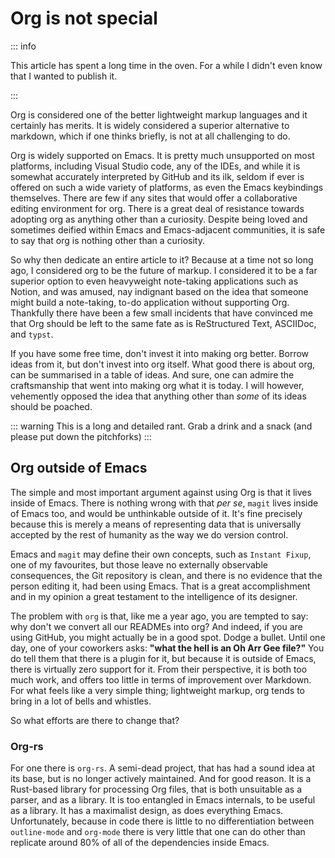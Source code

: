 # Org is not special

::: info

This article has spent a long time in the oven.  For a while I didn't even know that I wanted to publish it.

:::


Org is considered one of the better lightweight markup languages and it certainly has merits.  It is widely considered a superior alternative to markdown, which if one thinks briefly, is not at all challenging to do.

Org is widely supported on Emacs.  It is pretty much unsupported on most platforms, including Visual Studio code, any of the IDEs, and while it is somewhat accurately interpreted by GitHub and its ilk, seldom if ever is offered on such a wide variety of platforms, as even the Emacs keybindings themselves.  There are few if any sites that would offer a collaborative editing environment for org.  There is a great deal of resistance towards adopting org as anything other than a curiosity.  Despite being loved and sometimes deified within Emacs and Emacs-adjacent communities, it is safe to say that org is nothing other than a curiosity.

So why then dedicate an entire article to it?  Because at a time not so long ago, I considered org to be the future of markup.  I considered it to be a far superior option to even heavyweight note-taking applications such as Notion, and was amused, nay indignant based on the idea that someone might build a note-taking, to-do application without supporting Org.  Thankfully there have been a few small incidents that have convinced me that Org should be left to the same fate as is ReStructured Text, ASCIIDoc, and `typst`.

If you have some free time, don't invest it into making org better.  Borrow ideas from it, but don't invest into org itself.  What good there is about org, can be summarised in a table of ideas.  And sure, one can admire the craftsmanship that went into making org what it is today.  I will however, vehemently opposed the idea that anything other than _some_ of its ideas should be poached.

::: warning
This is a long and detailed rant.  Grab a drink and a snack (and please put down the pitchforks)
:::

## Org outside of Emacs

The simple and most important argument against using Org is that it lives inside of Emacs.  There is nothing wrong with that _per se_, `magit` lives inside of Emacs too, and would be unthinkable outside of it.  It's fine precisely because this is merely a means of representing data that is universally accepted by the rest of humanity as the way we do version control.

Emacs and `magit` may define their own concepts, such as `Instant Fixup`, one of my favourites, but those leave no externally observable consequences, the Git repository is clean, and there is no evidence that the person editing it, had been using Emacs.  That is a great accomplishment and in my opinion a great testament to the intelligence of its designer.


The problem with `org` is that, like me a year ago, you are tempted to say: why don't we convert all our READMEs into org?  And indeed, if you are using GitHub, you might actually be in a good spot.  Dodge a bullet.  Until one day, one of your coworkers asks: <b>"what the hell is an Oh Arr Gee file?"</b> You do tell them that there is a plugin for it, but because it is outside of Emacs, there is virtually zero support for it.  From their perspective, it is both too much work, and offers too little in terms of improvement over Markdown.  For what feels like a very simple thing; lightweight markup, org tends to bring in a lot of bells and whistles.

So what efforts are there to change that?

### Org-rs

For one there is `org-rs`.  A semi-dead project, that has had a sound idea at its base, but is no longer actively maintained.  And for good reason.  It is a Rust-based library for processing Org files, that is both unsuitable as a parser, and as a library.  It is too entangled in Emacs internals, to be useful as a library.  It has a maximalist design, as does everything Emacs.  Unfortunately, because in code there is little to no differentiation between `outline-mode` and `org-mode` there is very little that one can do other than replicate around 80% of all of the dependencies inside Emacs.


